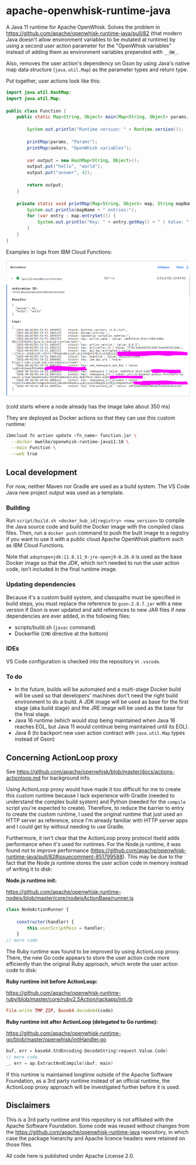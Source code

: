 # apache-openwhisk-runtime-java

A Java 11 runtime for Apache OpenWhisk. Solves the problem in https://github.com/apache/openwhisk-runtime-java/pull/82 (that modern Java doesn't allow environment variables to be mutated at runtime) by using a second user action parameter for the "OpenWhisk variables" instead of adding them as environment variables prepended with `__OW_`.

Also, removes the user action's dependency on Gson by using Java's native map data structure (`java.util.Map`) as the parameter types and return type.

Put together, user actions look like this:

```java
import java.util.HashMap;
import java.util.Map;

public class Function {
    public static Map<String, Object> main(Map<String, Object> params, Map<String, Object> owVars) {

        System.out.println("Runtime version: " + Runtime.version());

        printMap(params, "Params");
        printMap(owVars, "OpenWhisk variables");

        var output = new HashMap<String, Object>();
        output.put("hello", "world");
        output.put("answer", 42);

        return output;
    }

    private static void printMap(Map<String, Object> map, String mapName) {
        System.out.println(mapName + " entries:");
        for (var entry : map.entrySet()) {            
            System.out.println("Key: " + entry.getKey() + " | Value: " + entry.getValue());
        }
    }
}
```

Examples in logs from IBM Cloud Functions:

![Image of IBM Cloud Functions activation with Java 11 runtime](img/java-11-test.png)

(cold starts where a node already has the image take about 350 ms)

They are deployed as Docker actions so that they can use this custom runtime:

```bash
ibmcloud fn action update <fn_name> function.jar \
  --docker mwelke/openwhisk-runtime-java11:18 \
  --main Function \
  --web true
```

## Local development

For now, neither Maven nor Gradle are used as a build system. The VS Code Java new project output was used as a template.

### Building

Run `script/build.sh <docker_hub_id|registry> <new_version>` to compile the Java source code and build the Docker image with the compiled class files. Then, run a `docker push` command to push the built image to a registry if you want to use it with a public cloud Apache OpenWhisk platform such as IBM Cloud Functions.

Note that `adoptopenjdk:11.0.11_9-jre-openj9-0.26.0` is used as the base Docker image so that the JDK, which isn't needed to run the user action code, isn't included in the final runtime image.

### Updating dependencies

Because it's a custom build system, and classpaths must be specified in build steps, you must replace the reference to `gson-2.8.7.jar` with a new version if Gson is ever updated and add references to new JAR files if new dependencies are ever added, in the following files:

* scripts/build.sh (`javac` command)
* Dockerfile (`CMD` directive at the bottom)

### IDEs

VS Code configuration is checked into the repository in `.vscode`.

### To do

* In the future, builds will be automated and a multi-stage Docker build will be used so that developers' machines don't need the right build environment to do a build. A JDK image will be used as base for the first stage (aka build stage) and the JRE image will be used as the base for the final stage.
* Java 16 runtime (which would stop being maintained when Java 16 reaches EOL, but Java 11 would continue being maintained until its EOL).
* Java 8 (to backport new user action contract with `java.util.Map` types instead of Gson)

## Concerning ActionLoop proxy

See https://github.com/apache/openwhisk/blob/master/docs/actions-actionloop.md for background info.

Using ActionLoop proxy would have made it too difficult for me to create this custom runtime because I lack experience with Gradle (needed to understand the complex build system) and Python (needed for the `compile` script you're expected to create). Therefore, to reduce the barrier to entry to create the custom runtime, I used the original runtime that just used an HTTP server as reference, since I'm already familiar with HTTP server apps and I could get by without needing to use Gradle.

Furthermore, it isn't clear that the ActionLoop proxy protocol itseld adds performance when it's used for runtimes. For the Node.js runtime, it was found not to improve performance (https://github.com/apache/openwhisk-runtime-java/pull/82#issuecomment-851799588). This may be due to the fact that the Node.js runtime stores the user action code in memory instead of writing it to disk:

**Node.js runtime init:**

https://github.com/apache/openwhisk-runtime-nodejs/blob/master/core/nodejsActionBase/runner.js

```javascript
class NodeActionRunner {

    constructor(handler) {
        this.userScriptMain = handler;
    }
// more code
```

The Ruby runtime was found to be improved by using ActionLoop proxy. There, the new Go code appears to store the user action code more efficiently than the original Ruby approach, which wrote the user action code to disk:

**Ruby runtime init before ActionLoop:**

https://github.com/apache/openwhisk-runtime-ruby/blob/master/core/ruby2.5Action/rackapp/init.rb

```ruby
File.write TMP_ZIP, Base64.decode64(code)
```

**Ruby runtime init after ActionLoop (delegated to Go runtime):**

https://github.com/apache/openwhisk-runtime-go/blob/master/openwhisk/initHandler.go

```go
buf, err = base64.StdEncoding.DecodeString(request.Value.Code)
// more code
_, err = ap.ExtractAndCompile(&buf, main)
```

If this runtime is maintained longtime outside of the Apache Software Foundation, as a 3rd party runtime instead of an official runtime, the ActionLoop proxy approach will be investigated further before it is used.

## Disclaimers

This is a 3rd party runtime and this repository is not affiliated with the Apache Software Foundation. Some code was reused without changes from the https://github.com/apache/openwhisk-runtime-java repository, in which case the package hierarchy and Apache licence headers were retained on those files.

All code here is published under Apache License 2.0.
